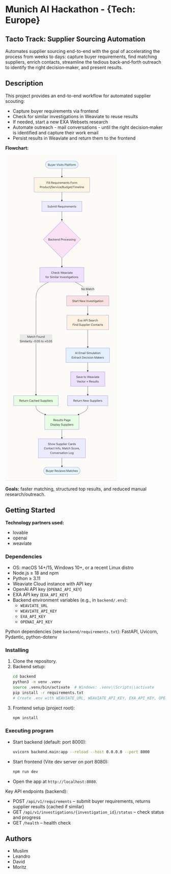 # Munich AI Hackathon - {Tech: Europe}

## Tacto Track: Supplier Sourcing Automation

Automates supplier sourcing end-to-end with the goal of accelerating the process from weeks to days: capture buyer requirements, find matching suppliers, enrich contacts, streamline the tedious back‑and‑forth outreach to identify the right decision‑maker, and present results.

## Description

This project provides an end-to-end workflow for automated supplier scouting:

- Capture buyer requirements via frontend
- Check for similar investigations in Weaviate to reuse results
- If needed, start a new EXA Websets research
- Automate outreach - mail conversations - until the right decision‑maker is identified and capture their work email
- Persist results in Weaviate and return them to the frontend

**Flowchart:**

![End-to-end flow diagram](public/flowchart.png)

**Goals:** faster matching, structured top results, and reduced manual research/outreach.

## Getting Started

**Technology partners used:**
- lovable
- openai 
- weaviate 

### Dependencies

- OS: macOS 14+/15, Windows 10+, or a recent Linux distro
- Node.js ≥ 18 and npm
- Python ≥ 3.11
- Weaviate Cloud instance with API key
- OpenAI API key (`OPENAI_API_KEY`)
- EXA API key (`EXA_API_KEY`)
- Backend environment variables (e.g., in `backend/.env`):
  - `WEAVIATE_URL`
  - `WEAVIATE_API_KEY`
  - `EXA_API_KEY`
  - `OPENAI_API_KEY`

Python dependencies (see `backend/requirements.txt`): FastAPI, Uvicorn, Pydantic, python-dotenv

### Installing

1. Clone the repository.
2. Backend setup:
   ```bash
   cd backend
   python3 -m venv .venv
   source .venv/bin/activate  # Windows: .venv\\Scripts\\activate
   pip install -r requirements.txt
   # Create .env with WEAVIATE_URL, WEAVIATE_API_KEY, EXA_API_KEY, OPENAI_API_KEY
   ```
3. Frontend setup (project root):
   ```bash
   npm install
   ```

### Executing program

- Start backend (default: port 8000):
  ```bash
  uvicorn backend.main:app --reload --host 0.0.0.0 --port 8000
  ```

- Start frontend (Vite dev server on port 8080):
  ```bash
  npm run dev
  ```

- Open the app at `http://localhost:8080`.

Key API endpoints (backend):

- POST `/api/v1/requirements` – submit buyer requirements, returns supplier results (cached if similar)
- GET `/api/v1/investigations/{investigation_id}/status` – check status and progress
- GET `/health` – health check

## Authors

- Muslim
- Leandro 
- David
- Moritz

